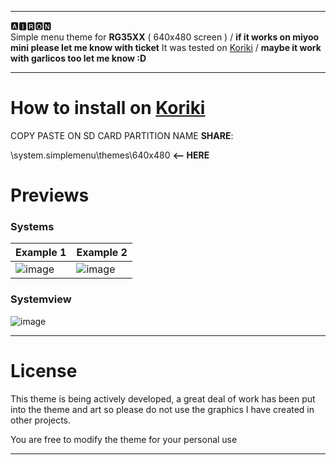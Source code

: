 
---
🅰🅸🆁🅾🅽
<br />Simple menu theme for **RG35XX** ( 640x480 screen ) / **if it works on miyoo mini please let me know with ticket**
It was tested on [Koriki]([https://AmberELEC.org](https://github.com/rg35xx-cfw/Koriki/releases/latest)) / **maybe it work with garlicos too let me know :D**

---

# How to install on [Koriki]([https://AmberELEC.org](https://github.com/rg35xx-cfw/Koriki/releases/latest))

COPY PASTE ON SD CARD PARTITION NAME **SHARE**:

\system\.simplemenu\themes\640x480     **<-- HERE**

# Previews

### Systems
  
| Example 1 | Example 2  |
|----|----|
| ![image](https://user-images.githubusercontent.com/77732736/130350546-9ae276e6-cd8e-46e9-9202-a315c5c93485.png) | ![image](https://user-images.githubusercontent.com/77732736/130350573-9c687e34-54d9-4cf0-9170-4d2a0d885fd7.png) |

### Systemview

![image](https://user-images.githubusercontent.com/77732736/130350612-fb8a77a1-36ff-458a-8c5a-deb9c99924ee.png)

---

# License
This theme is being actively developed, a great deal of work has been put into the theme and art so please do not use the graphics I have created in other projects.

You are free to modify the theme for your personal use
  
---

